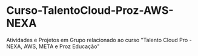 # Curso-TalentoCloud-Proz-AWS-NEXA
Atividades e Projetos em Grupo relacionado ao curso "Talento Cloud Pro - NEXA, AWS, META e Proz Educação"
